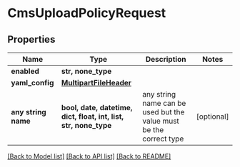 # CmsUploadPolicyRequest


## Properties
Name | Type | Description | Notes
------------ | ------------- | ------------- | -------------
**enabled** | **str, none_type** |  | 
**yaml_config** | [**MultipartFileHeader**](MultipartFileHeader.md) |  | 
**any string name** | **bool, date, datetime, dict, float, int, list, str, none_type** | any string name can be used but the value must be the correct type | [optional]

[[Back to Model list]](../README.md#documentation-for-models) [[Back to API list]](../README.md#documentation-for-api-endpoints) [[Back to README]](../README.md)


